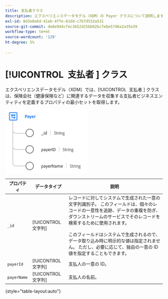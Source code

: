 ```yaml
---
title: 支払者クラス
description: エクスペリエンスデータモデル（XDM）の Payer クラスについて説明します。
exl-id: 8d3e0a6d-41eb-4ffe-81dd-c7b7d532a531
source-git-commit: de8e944cfec3b52d25bb02bcfebe57d6a2a35e39
workflow-type: tm+mt
source-wordcount: '129'
ht-degree: 5%

---
```


# [!UICONTROL &#x200B; 支払者 &#x200B;] クラス

エクスペリエンスデータモデル（XDM）では、[!UICONTROL &#x200B; 支払者 &#x200B;] クラスは、保険会社（健康保険など）に関連するデータを収集する支払者ビジネスエンティティを定義するプロパティの最小セットを取得します。

![ クラス構造 ](../images/classes/payer.png)

| プロパティ | データタイプ | 説明 |
| --- | --- | --- |
| `_id` | [!UICONTROL 文字列] | レコードに対してシステムで生成された一意の文字列識別子。 このフィールドは、個々のレコードの一意性を追跡、データの重複を防ぎ、ダウンストリームのサービスでそのレコードを検索するために使用されます。<br><br> このフィールドはシステムで生成されるので、データ取り込み時に明示的な値は指定されません。 ただし、必要に応じて、独自の一意の ID 値を指定することもできます。 |
| `payerId` | [!UICONTROL 文字列] | 支払人の一意の ID。 |
| `payerName` | [!UICONTROL 文字列] | 支払人の名前。 |

{style="table-layout:auto"}
